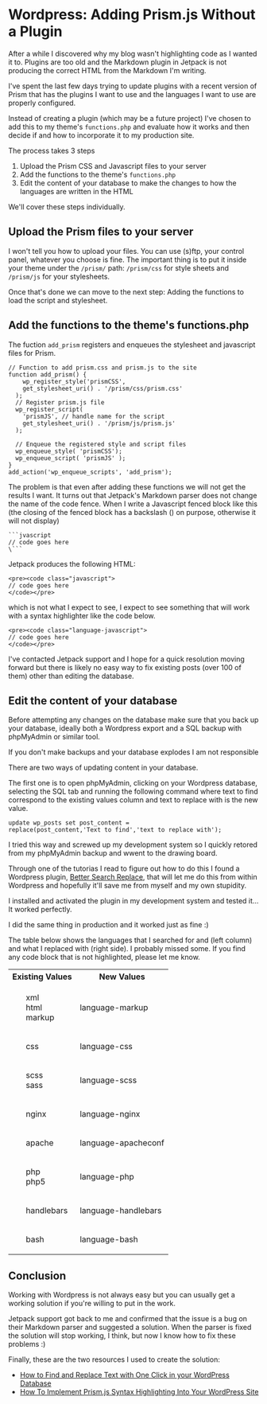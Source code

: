 # Wordpress: Adding Prism.js Without a Plugin

After a while I discovered why my blog wasn't highlighting code as I wanted it to. Plugins are too old and the Markdown plugin in Jetpack is not producing the correct HTML from the Markdown I'm writing. 

I've spent the last few days trying to update plugins with a recent version of Prism that has the plugins I want to use and the languages I want to use are properly configured. 

Instead of creating a plugin (which may be a future project) I've chosen to add this to my theme's `functions.php` and evaluate how it works and then decide if and how to incorporate it to my production site. 

The process takes 3 steps

1. Upload the Prism CSS and Javascript files to your server
2. Add the functions to the theme's `functions.php`
3. Edit the content of your database to make the changes to how the languages are written in the HTML

We'll cover these steps individually. 

## Upload the Prism files to your server

I won't tell you how to upload your files. You can use (s)ftp, your control panel, whatever you choose is fine. The important thing is to put it inside your theme under the `/prism/` path: `/prism/css` for style sheets and `/prism/js` for your stylesheets. 

Once that's done we can move to the next step: Adding the functions to load the script and stylesheet. 

## Add the functions to the theme's functions.php

The fuction `add_prism` registers and enqueues the stylesheet and javascript files for Prism.

```language-php
// Function to add prism.css and prism.js to the site
function add_prism() {
    wp_register_style('prismCSS', 
    get_stylesheet_uri() . '/prism/css/prism.css'
  );
  // Register prism.js file
  wp_register_script(
    'prismJS', // handle name for the script
    get_stylesheet_uri() . '/prism/js/prism.js'
  );
  
  // Enqueue the registered style and script files
  wp_enqueue_style( 'prismCSS');
  wp_enqueue_script( 'prismJS' );
}
add_action('wp_enqueue_scripts', 'add_prism');
```

The problem is that even after adding these functions we will not get the results I want. It turns out that Jetpack's Markdown parser  does not change the name of the code fence. When I write a Javascript fenced block like this (the closing of the fenced block has a backslash (\) on purpose, otherwise it will not display)

```language-markdown
```jvascript
// code goes here 
\```
```

Jetpack produces the following HTML:

```language-markup
<pre><code class="javascript">
// code goes here
</code></pre>
```

which is not what I expect to see, I expect to see something that will work with a syntax highlighter like the code below. 

```language-markup
<pre><code class="language-javascript">
// code goes here
</code></pre>
```

I've contacted Jetpack support and I hope for a quick resolution moving forward but there is likely no easy way to fix existing posts (over 100 of them) other than editing the database. 

## Edit the content of your database

<div class="message danger">
<p>Before attempting any changes on the database make sure that you back up your database, ideally both a Wordpress export and a SQL backup with phpMyAdmin or similar tool.</p>
<p>If you don't make backups and your database explodes I am not responsible</p>
</div>

There are two ways of updating content in your database. 

The first one is to open phpMyAdmin, clicking on your Wordpress database, selecting the SQL tab and running the following command where text to find correspond to the existing values column and text to replace with is the new value. 

```language-sql
update wp_posts set post_content =
replace(post_content,'Text to find','text to replace with');
```

I tried this way and screwed up my development system so I quickly retored from my phpMyAdmin backup and wwent to the drawing board. 

Through one of the tutorias I read to figure out how to do this I found a Wordpress plugin, [Better Search Replace](https://wordpress.org/plugins/better-search-replace/), that will let me do this from within Wordpress and hopefully it'll save me from myself and my own stupidity. 

I installed and activated the plugin in my development system and tested it... It worked perfectly. 

I did the same thing in production and it worked just as fine :)

The table below shows the languages that I searched for and (left column) and what I replaced with (right side). I probably missed some. If you find any code block that is not highlighted, please let me know. 

<table>
<tr>
  <th>Existing Values</th>
  <th>New Values</th>
</tr>
<tr>
  <td>
  <ul style="list-style: none;">
    <li>xml</li>
    <li>html</li>
    <li>markup</li>
  </ul>
  <td>language-markup</td>
</tr>
<tr>
  <td>  
  <ul style="list-style: none;">
    <li>css</li>
  </ul></td>
  <td>language-css</td>
</tr>
<tr>
  <td>
  <ul style="list-style: none;">
    <li>scss</li>
    <li>sass</li>
  </ul>
  </td>
  <td>language-scss</td>
<tr>
  <td>
  <ul style="list-style: none;">
    <li>nginx</li>
  </ul>
  </td>
  <td>language-nginx</td>
</tr>
<tr>
  <td>
  <ul style="list-style: none;">
    <li>apache</li>
  </ul>
  </td>
  <td>language-apacheconf</td>
</tr>
<tr>
  <td>
    <ul style="list-style: none;">
    <li>php</li>
    <li>php5</li>
  </td>
  <td>language-php</td>
</tr>
<tr>
  <td>
  <ul style="list-style: none;">
    <li>handlebars</li>
  </ul>
  </td>
  <td>language-handlebars</td>
</tr>
<tr>
  <td>
  <ul style="list-style: none;">
    <li>bash</li>
  </ul>  
  </td>
  <td>language-bash</td>
</tr>
</table>

## Conclusion

Working with Wordpress is not always easy but you can usually get a working solution if you're willing to put in the work.

Jetpack support got back to me and confirmed that the issue is a bug on their Markdown parser and suggested a solution. When the parser is fixed the solution will stop working, I think, but now I know how to fix these problems :) 

Finally, these are the two resources I used to create the solution:

* [How to Find and Replace Text with One Click in your WordPress Database](http://www.wpbeginner.com/wp-tutorials/how-to-find-and-replace-text-with-one-click-in-your-wordpress-database/)
* [How To Implement Prism.js Syntax Highlighting Into Your WordPress Site](http://crambler.com/how-to-implement-prism-js-syntax-highlighting-into-your-wordpress-site/)
